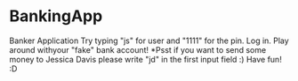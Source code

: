# BankingApp
Banker Application
Try typing "js" for user and "1111" for the pin. Log in. Play around withyour "fake" bank account! 
*Psst if you want to send some money to Jessica Davis please write "jd" in the first input field :)
Have fun! :D
